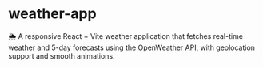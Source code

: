 # weather-app
🌦 A responsive React + Vite weather application that fetches real-time weather and 5-day forecasts using the OpenWeather API, with geolocation support and smooth animations.

